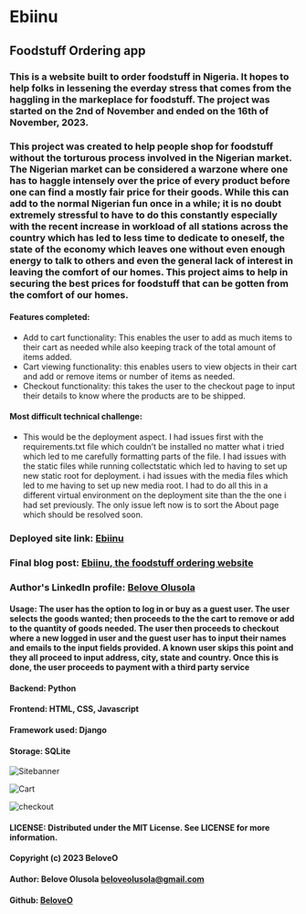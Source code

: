 # Ebiinu
## Foodstuff Ordering app
### This is a website built to order foodstuff in Nigeria. It hopes to help folks in lessening the everday stress that comes from the haggling in the markeplace for foodstuff. The project was started on the 2nd of November and ended on the 16th of November, 2023.
### This project was created to help people shop for foodstuff without the torturous process involved in the Nigerian market. The Nigerian market can be considered a warzone where one has to haggle intensely over the price of every product before one can find a mostly fair price for their goods. While this can add to the normal Nigerian fun once in a while; it is no doubt extremely stressful to have to do this constantly especially with the recent increase in workload of all stations across the country which has led to less time to dedicate to oneself, the state of the economy which leaves one without even enough energy to talk to others and even the general lack of interest in leaving the comfort of our homes. This project aims to help in securing the best prices for foodstuff that can be gotten from the comfort of our homes.
#### Features completed:
- Add to cart functionality: This enables the user to add as much items to their cart as needed while also keeping track of the total amount of items added.
- Cart viewing functionality: this enables users to view objects in their cart and add or remove items or number of items as needed.
- Checkout functionality: this takes the user to the checkout page to input their details to know where the products are to be shipped.
#### Most difficult technical challenge:
- This would be the deployment aspect. I had issues first with the requirements.txt file which couldn’t be installed no matter what i tried which led to me carefully formatting parts of the file. I had issues with the static files while running collectstatic which led to having to set up new static root for deployment. i had issues with the media files which led to me having to set up new media root. I had to do all this in a different virtual environment on the deployment site than the the one i had set previously. The only issue left now is to sort the About page which should be resolved soon.
### Deployed site link: [Ebiinu](http://belove.pythonanywhere.com)
### Final blog post: [Ebiinu, the foodstuff ordering website](https://medium.com/@beloveolusola/ebiinu-the-foodstuff-ordering-website-4d97157ea4d1)
### Author's LinkedIn profile: [Belove Olusola]( www.linkedin.com/in/belove-olusola)
#### Usage: The user has the option to log in or buy as a guest user. The user selects the goods wanted; then proceeds to the the cart to remove or add to the quantity of goods needed. The user then proceeds to checkout where a new logged in user and the guest user has to input their names and emails to the input fields provided. A known user skips this point and they all proceed to input address, city, state and country. Once this is done, the user proceeds to payment with a third party service
#### Backend: Python
#### Frontend: HTML, CSS, Javascript
#### Framework used: Django
#### Storage: SQLite
![Sitebanner](https://github.com/BeloveO/Ebiinu/assets/104320050/ff325c34-5678-4a4f-b507-e704951093a4)

![Cart](https://github.com/BeloveO/Ebiinu/assets/104320050/7eb7250c-f80a-4a84-beda-cfcee9318f6c)

![checkout](https://github.com/BeloveO/Ebiinu/assets/104320050/d68b3512-8978-404d-804a-81014f03f3f7)
#### LICENSE: Distributed under the MIT License. See LICENSE for more information.
#### Copyright (c) 2023 BeloveO
#### Author: Belove Olusola <beloveolusola@gmail.com>
#### Github: [BeloveO](https://github.com/BeloveO)
